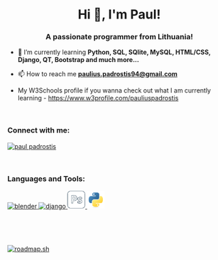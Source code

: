 <h1 style="font-size: 50"; align="center">Hi 👋, I'm Paul!</h1>
<h3 align="center">A passionate programmer from Lithuania!</h3>

- 🌱 I’m currently learning **Python, SQL, SQlite, MySQL, HTML/CSS, Django, QT, Bootstrap and much more...**

- 📫 How to reach me **paulius.padrostis94@gmail.com**

- My W3Schools profile if you wanna check out what I am currently learning - https://www.w3profile.com/pauliuspadrostis
<br>
<h3 align="left">Connect with me:</h3>
<p align="left">
<a href="https://fb.com/paul padrostis" target="blank"><img align="center" src="https://raw.githubusercontent.com/rahuldkjain/github-profile-readme-generator/master/src/images/icons/Social/facebook.svg" alt="paul padrostis" height="30" width="40" /></a>
</p>
<br>
<h3 align="left">Languages and Tools:</h3>
<p align="left"> <a href="https://www.blender.org/" target="_blank" rel="noreferrer"> <img src="https://download.blender.org/branding/community/blender_community_badge_white.svg" alt="blender" width="40" height="40"/> </a> <a href="https://www.djangoproject.com/" target="_blank" rel="noreferrer"> <img src="https://cdn.worldvectorlogo.com/logos/django.svg" alt="django" width="40" height="40"/> </a> <a href="https://www.photoshop.com/en" target="_blank" rel="noreferrer"> <img src="https://raw.githubusercontent.com/devicons/devicon/master/icons/photoshop/photoshop-line.svg" alt="photoshop" width="40" height="40"/> </a> <a href="https://www.python.org" target="_blank" rel="noreferrer"> <img src="https://raw.githubusercontent.com/devicons/devicon/master/icons/python/python-original.svg" alt="python" width="40" height="40"/> </a> </p>

<br>
<br>
<br>

[![roadmap.sh](https://api.roadmap.sh/v1-badge/tall/6582b0565145316d25310bb9?variant=dark&roadmaps=frontend%2Csql%2Cbackend%2Cpython)](https://roadmap.sh)
